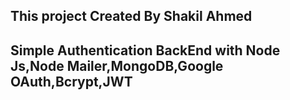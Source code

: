 ## This project Created By Shakil Ahmed

## Simple Authentication BackEnd with Node Js,Node Mailer,MongoDB,Google OAuth,Bcrypt,JWT
